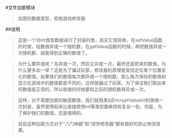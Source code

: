 #文件加密模块
> 加密的数据类型，拒绝游戏修改器

##说明
>这是一个对int类型数据进行了封装的类，其实它很简单，在setValue函数的时候，给数值异或一个随机数，在getValue函数的时候，再把数值异或一次随机数，就能得到正确的数值了。

>为什么要异或呢？先异或一次，然后又异或一次，最终还是原来的数值，为什么要多此一举？这是为了骗过玩家，修改器的原理是查找定位某个位置变化的数值。如果我们的数值每次都异或一个随机数，那么每次保存的数值和显示在游戏中的数值都是不同的，这样就骗过了玩家。为了保证我们取出来的数值是正常的，所以取值的时候要和之前的随机数再异或一次。

>这样，对于需要加密的敏感数值，我们就用类似EncryptValueInt的类做一次封装，虽然使用起来比直接使用int等类型要麻烦和复杂一些，但是，为了保护我们的数值，还是值得的。

>目前这种加密方式对于“八门神器”和“烧饼修改器”都有很好的防止修改效果。
